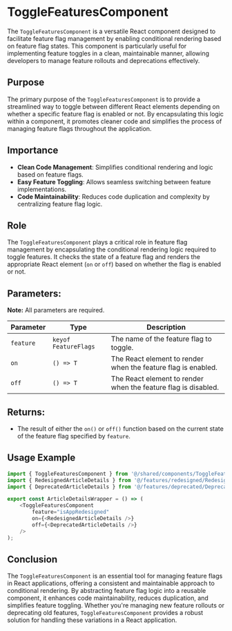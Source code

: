 # ToggleFeaturesComponent

The `ToggleFeaturesComponent` is a versatile React component designed to facilitate feature flag management by enabling conditional rendering based on feature flag states. This component is particularly useful for implementing feature toggles in a clean, maintainable manner, allowing developers to manage feature rollouts and deprecations effectively.

## Purpose
The primary purpose of the `ToggleFeaturesComponent` is to provide a streamlined way to toggle between different React elements depending on whether a specific feature flag is enabled or not. By encapsulating this logic within a component, it promotes cleaner code and simplifies the process of managing feature flags throughout the application.

## Importance
- **Clean Code Management**: Simplifies conditional rendering and logic based on feature flags.
- **Easy Feature Toggling**: Allows seamless switching between feature implementations.
- **Code Maintainability**: Reduces code duplication and complexity by centralizing feature flag logic.

## Role
The `ToggleFeaturesComponent` plays a critical role in feature flag management by encapsulating the conditional rendering logic required to toggle features. It checks the state of a feature flag and renders the appropriate React element (`on` or `off`) based on whether the flag is enabled or not.

## Parameters:
**Note:** All parameters are required.

| Parameter | Type     | Description                                     |
|-----------|----------|-------------------------------------------------|
| `feature`    | `keyof FeatureFlags` | The name of the feature flag to toggle.  |
| `on`      | `() => T` | The React element to render when the feature flag is enabled. |
| `off`     | `() => T` | The React element to render when the feature flag is disabled. |

## Returns:
- The result of either the `on()` or `off()` function based on the current state of the feature flag specified by `feature`.

## Usage Example

```typescript jsx
import { ToggleFeaturesComponent } from '@/shared/components/ToggleFeaturesComponent';
import { RedesignedArticleDetails } from '@/features/redesigned/RedesignedArticleDetails';
import { DeprecatedArticleDetails } from '@/features/deprecated/DeprecatedArticleDetails';

export const ArticleDetailsWrapper = () => (
    <ToggleFeaturesComponent
        feature="isAppRedesigned"
        on={<RedesignedArticleDetails />}
        off={<DeprecatedArticleDetails />}
    />
);
```

## Conclusion 
The `ToggleFeaturesComponent` is an essential tool for managing feature flags in React applications, offering a consistent and maintainable approach to conditional rendering. By abstracting feature flag logic into a reusable component, it enhances code maintainability, reduces duplication, and simplifies feature toggling. Whether you're managing new feature rollouts or deprecating old features, `ToggleFeaturesComponent` provides a robust solution for handling these variations in a React application.
